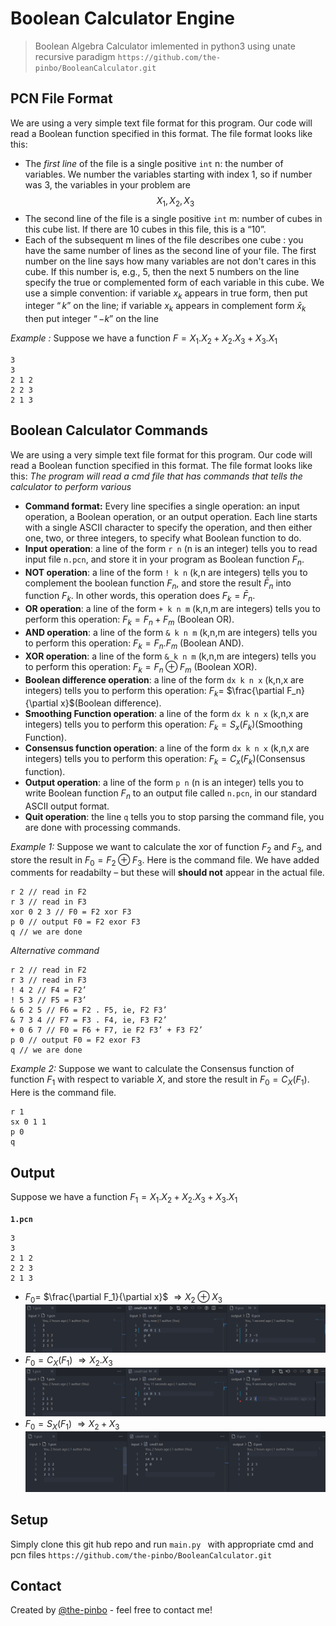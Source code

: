 # Boolean Calculator Engine

> Boolean Algebra Calculator imlemented in python3 using unate recursive paradigm
> `https://github.com/the-pinbo/BooleanCalculator.git`

## PCN File Format

We are using a very simple text file format for this program. Our code will read a Boolean function specified in this format. The file format looks like this:

- The _first line_ of the file is a single positive `int` n: the number of variables. We number the variables starting with index 1, so if number was 3, the variables in your problem are $$X_1, X_2, X_3$$
- The second line of the file is a single positive `int` m: number of cubes in this cube list. If there are 10 cubes in this file, this is a “10”.
- Each of the subsequent m lines of the file describes one cube : you have the same number of lines as the second line of your file. The first number on the line says how many variables are not don't cares in this cube. If this number is, e.g., 5, then the next 5 numbers on the line specify the true or complemented form of each variable in this cube. We use a simple convention: if variable $x_k$ appears in true form, then put integer $“k”$ on the line; if variable $x_k$ appears in complement form $\bar x_k$ then put integer $“-k”$ on the line

_Example :_
Suppose we have a function $F = X_1.X_2 + X_2.X_3 + X_3.X_1$

```
3
3
2 1 2
2 2 3
2 1 3
```

## Boolean Calculator Commands

We are using a very simple text file format for this program. Our code will read a Boolean function specified in this format. The file format looks like this:
_The program will read a cmd file that has commands that tells the calculator to perform various_

- **Command format:** Every line specifies a single operation: an input operation, a Boolean operation, or an output operation. Each line starts with a single ASCII character to specify the operation, and then either one, two, or three integers, to specify what Boolean function to do.
- **Input operation**: a line of
  the form `r n` (n is an integer) tells you to read input file `n.pcn`,
  and store it in your program as Boolean function $F_n$.
- **NOT operation**: a line of the form `! k n` (k,n are integers) tells you to complement the boolean function $F_n$, and store the result $\bar F_n$ into function $F_k$. In other words, this operation does $F_k = \bar F_n$.
- **OR operation**: a line of the form `+ k n m` (k,n,m are integers) tells you to perform this operation: $F_k = F_n + F_m$ (Boolean OR).
- **AND operation**: a line of the form `& k n m` (k,n,m are integers) tells you to perform this operation: $F_k = F_n .F_m$ (Boolean AND).
- **XOR operation**: a line of the form `& k n m` (k,n,m are integers) tells you to perform this operation: $F_k = F_n \oplus F_m$ (Boolean XOR).
- **Boolean difference operation**: a line of the form `dx k n x` (k,n,x are integers) tells you to perform this operation: $F_k =$ $\frac{\partial F_n}{\partial x}$(Boolean difference).
- **Smoothing Function operation**: a line of the form `dx k n x` (k,n,x are integers) tells you to perform this operation: $F_k = S_x(F_k)$(Smoothing Function).
- **Consensus function operation**: a line of the form `dx k n x` (k,n,x are integers) tells you to perform this operation: $F_k = C_x(F_k)$(Consensus function).
- **Output operation**: a line of the form `p n` (n is an integer) tells you to write Boolean function $F_n$ to an output file called `n.pcn`, in our standard ASCII output format.
- **Quit operation**: the line `q` tells you to stop parsing the command file, you are done with processing commands.

_Example 1:_
Suppose we want to calculate the xor of function $F_2$ and $F_3$, and store the result in $F_0 = F_2  \oplus F_3$. Here is the command file. We have added comments for readabilty – but these will **should not** appear in the actual file.

```
r 2 // read in F2
r 3 // read in F3
xor 0 2 3 // F0 = F2 xor F3
p 0 // output F0 = F2 exor F3
q // we are done
```

_Alternative command_

```
r 2 // read in F2
r 3 // read in F3
! 4 2 // F4 = F2’
! 5 3 // F5 = F3’
& 6 2 5 // F6 = F2 . F5, ie, F2 F3’
& 7 3 4 // F7 = F3 . F4, ie, F3 F2’
+ 0 6 7 // F0 = F6 + F7, ie F2 F3’ + F3 F2’
p 0 // output F0 = F2 exor F3
q // we are done
```

_Example 2:_
Suppose we want to calculate the Consensus function of function $F_1$ with respect to variable $X$, and store the result in $F_0 = C_X(F_1)$. Here is the command file.

```
r 1
sx 0 1 1
p 0
q
```

## Output

Suppose we have a function $F_1 = X_1.X_2 + X_2.X_3 + X_3.X_1$

**`1.pcn`**

```
3
3
2 1 2
2 2 3
2 1 3
```

- $F_0 =$ $\frac{\partial F_1}{\partial x}$ $\Rightarrow X_2 \oplus X_3$![output screen shot](./readme_img/dx.png)
- $F_0 = C_X(F_1)$ $\Rightarrow X_2 . X_3$![output screen shot](./readme_img/cx.png)
- $F_0 = S_X(F_1)$ $\Rightarrow X_2 + X_3$![output screen shot](./readme_img/sx.png)

## Setup

Simply clone this git hub repo and run `main.py ` with appropriate cmd and pcn files
`https://github.com/the-pinbo/BooleanCalculator.git`

## Contact

Created by [@the-pinbo](https://github.com/the-pinbo) - feel free to contact me!
